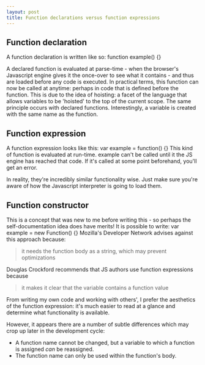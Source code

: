 ```yaml
---
layout: post
title: Function declarations versus function expressions
---
```

## Function declaration
A function declaration is written like so:
    function example() {}

A declared function is evaluated at parse-time - when the browser's Javascript engine gives it the once-over to see what it contains - and thus are loaded before any code is executed.
In practical terms, this function can now be called at anytime: perhaps in code that is defined before the function. This is due to the idea of hoisting: a facet of the language that allows variables to be 'hoisted' to the top of the current scope.  The same principle occurs with declared functions.
Interestingly, a variable is created with the same name as the function.

## Function expression
A function expression looks like this:
    var example = function() {}
This kind of function is evaluated at run-time. example can't be called until it the JS engine has reached that code. If it's called at some point beforehand, you'll get an error.

In reality, they're incredibly similar functionality wise. Just make sure you're aware of how the Javascript interpreter is going to load them.

## Function constructor
This is a concept that was new to me before writing this - so perhaps the self-documentation idea does have merits!
It is possible to write:
    var example = new Function() {}
Mozilla's Developer Network advises against this approach because:
> it needs the function body as a string, which may prevent optimizations

Douglas Crockford recommends that JS authors use function expressions because
> it makes it clear that the variable contains a function value

From writing my own code and working with others', I prefer the aesthetics of the function expression: it's much easier to read at a glance and determine what functionality is available.

However, it appears there are a number of subtle differences which may crop up later in the development cycle:
* A function name cannot be changed, but a variable to which a function is assigned _can_ be reassigned.
* The function name can only be used within the function's body.